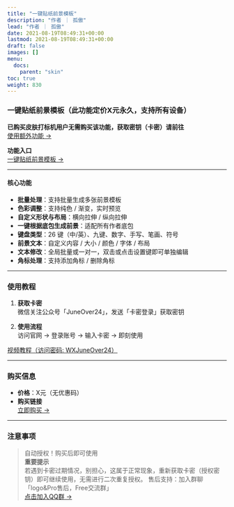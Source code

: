 ```yaml
---
title: "一键贴纸前景模板"
description: "作者 ｜ 孤傲"
lead: "作者 ｜ 孤傲"
date: 2021-08-19T08:49:31+00:00
lastmod: 2021-08-19T08:49:31+00:00
draft: false
images: []
menu:
  docs:
    parent: "skin"
toc: true
weight: 830
---
```


### 一键贴纸前景模板（此功能定价X元永久，支持所有设备）

**已购买皮肤打标机用户无需购买该功能，获取密钥（卡密）请前往**  
[使用额外功能 →](/docs/mark_user/general/useextraservice/)

**功能入口**  
[一键贴纸前景模板 →](/docs/extra_service/skin/OneClickBaseKeyboard/)

---

#### 核心功能

- **批量处理**：支持批量生成多张前景模板  
- **色彩调整**：支持纯色 / 渐变，实时预览   
- **自定义形状与布局**：横向拉伸 / 纵向拉伸  
- **一键根据底包生成前景**：适配所有作者底包  
- **键盘类型**：26 键（中/英）、九键、数字、手写、笔画、符号  
- **前景文本**：自定义内容 / 大小 / 颜色 / 字体 / 布局  
- **文本修改**：全局批量或一对一，双击或点击设置键即可单独编辑
- **角标处理**：支持添加角标 / 删除角标

---

### 使用教程

1. **获取卡密**  
   微信关注公众号「JuneOver24」，发送「卡密登录」获取密钥

2. **使用流程**  
   访问官网 → 登录账号 → 输入卡密 → 即刻使用

[视频教程（访问密码: WXJuneOver24）](https://url69.ctfile.com/d/22031369-65046580-3246ae?p=WXJuneOver24)

---

### 购买信息

- **价格**：X元（无优惠码）
- **购买链接**  
  [立即购买 →](https://shop.gushao.club/buy/24)

---

### 注意事项

> 自动授权！购买后即可使用  
> **重要提示**  
> 若遇到卡密过期情况，别担心，这属于正常现象，重新获取卡密（授权密钥）即可继续使用，无需进行二次重复授权。
> 售后支持：加入群聊「logo&Pro售后，Free交流群」  
> [点击加入QQ群 →](https://qm.qq.com/q/BrPUdXGm6Q)
